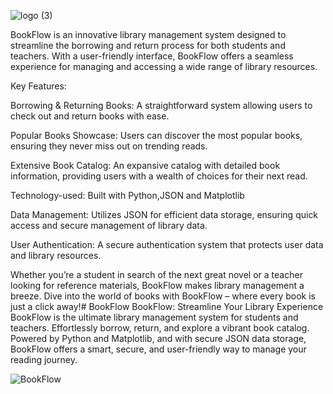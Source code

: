 
![logo (3)](https://github.com/Sairam-Radhakrishnan/BookFlow/assets/156107694/129651ed-89fa-45c0-baaa-0fc03026342f)

BookFlow is an innovative library management system designed to streamline the borrowing and return process for both students and teachers. With a user-friendly interface, BookFlow offers a seamless experience for managing and accessing a wide range of library resources.

Key Features:

Borrowing & Returning Books: A straightforward system allowing users to check out and return books with ease.

Popular Books Showcase: Users can discover the most popular books, ensuring they never miss out on trending reads.

Extensive Book Catalog: An expansive catalog with detailed book information, providing users with a wealth of choices for their next read.

Technology-used: Built with Python,JSON and Matplotlib

Data Management: Utilizes JSON for efficient data storage, ensuring quick access and secure management of library data.

User Authentication: A secure authentication system that protects user data and library resources.

Whether you’re a student in search of the next great novel or a teacher looking for reference materials, BookFlow makes library management a breeze. Dive into the world of books with BookFlow – where every book is just a click away!# BookFlow
BookFlow: Streamline Your Library Experience  BookFlow is the ultimate library management system for students and teachers. Effortlessly borrow, return, and explore a vibrant book catalog. Powered by Python and Matplotlib, and with secure JSON data storage, BookFlow offers a smart, secure, and user-friendly way to manage your reading journey.




![BookFlow](https://github.com/Sairam-Radhakrishnan/BookFlow/assets/156107694/942fd022-0f7d-4e3d-8e76-13a16ccdc8ed)
